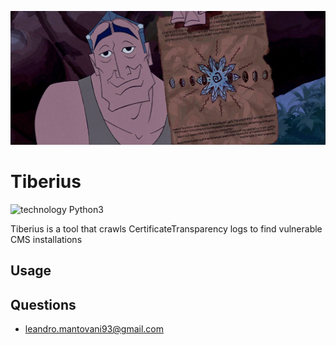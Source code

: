 <p align="center">
<a name="top" href="https://github.com/thecrux4020/tiberius"><img src="https://github.com/thecrux4020/tiberius/blob/master/images/rourke1.jpg"></a>
</p>

# Tiberius

![technology Python3](https://img.shields.io/pypi/pyversions/Django.svg)

Tiberius is a tool that crawls CertificateTransparency logs to find vulnerable CMS installations



## Usage


## Questions

* [leandro.mantovani93@gmail.com](leandro.mantovani93@gmail.com)
